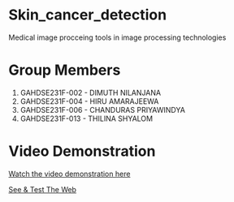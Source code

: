 # Skin_cancer_detection
Medical image procceing tools in image processing technologies

# Group Members

1. GAHDSE231F-002 - DIMUTH NILANJANA
2. GAHDSE231F-004 - HIRU AMARAJEEWA
3. GAHDSE231F-006 - CHANDURAS PRIYAWINDYA
4. GAHDSE231F-013 - THILINA SHYALOM

# Video Demonstration

[Watch the video demonstration here](https://youtu.be/jBd00myfiaw?si=-jGWzwa_eGQ79JKS)

[See & Test The Web](https://thilinashalom.github.io/skin-cancer-detection/)

